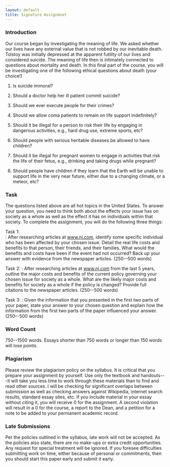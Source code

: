 ```yaml
---
layout: default
title: Signature Assignmnet
---
```



### Introduction 

Our course began by investigating the meaning of life. We asked whether our lives have any external value that is not robbed by our inevitable death. Tolstoy was initially depressed at the apparent futility of our lives and considered suicide. The meaning of life then is intimately connected to questions about mortality and death. In this final part of the course, you will be investigating one of the following ethical questions about death (your choice!)

1.  Is suicide immoral? 

2.  Should a doctor help her ill patient commit suicide?

3.  Should we ever execute people for their crimes?

4.  Should we allow coma patients to remain on life support indefinitely? 

5.  Should it be illegal for a person to risk their life by engaging in dangerous activities, e.g., hard drug use, extreme sports, etc? 

6.  Should people with serious heritable diseases be allowed to have children?

7.  Should it be illegal for pregnant women to engage in activities that risk the life of their fetus, e.g., drinking and taking drugs while pregnant? 

8. Should people have children if they learn that the Earth will be unable to support life in the very near future, either due to a changing climate, or a meteor, etc? 


### Task 
The questions listed above are all hot topics in the United States. To answer your question, you need to think both about the effects your issue has on society as a whole as well as the effect it has on individuals within that society. To complete the assignment, you will do the following three things: 

Task 1:  
: After researching articles at www.nj.com, identify some specific individual who has been affected by your chosen issue. Detail the real life costs and benefits to that person, their friends, and their families. What would the benefits and costs have been if the event had not occurred? Back up your answer with evidence from the newspaper articles. (250-–500 words)

Task 2:
: After researching articles at www.nj.com from the last 5 years, outline the major costs and benefits of the current policy governing your chosen issue for society as a whole. What are the likely major costs and benefits for society as a whole if the  policy is changed? Provide full citations to the newspaper articles. (250–-500 words)

Task 3:
: Given the information that you presented in the first two parts of your paper, state your answer to your chosen question and explain how the information from the first two parts of the paper influenced your answer. (250–-500 words)



### Word Count
750--1500 words. Essays shorter than 750 words or longer than 150 words will lose points. 



### Plagiarism

Please review the plagiarism policy on the syllabus. It is critical that you prepare your assignment by yourself. Use only the textbook and handouts---it will take you less time to work through these materials than to find and read other sources. I will be checking for significant overlaps between submission as well as checking answers against Wikipedia, internet search results, standard essay sites, etc. If you include material in your essay without citing it, you will receive 0 for the assignment. A second violation will result in a 0 for the course, a report to the Dean, and a petition for a note to be added to your permanent academic record. 



### Late Submissions

Per the policies outlined in the syllabus, late work will not be accepted. As the policies also state, there are no make-ups or extra credit opportunities. Any request for special treatment will be ignored. If you foresee difficulties submitting work on time, either because of personal or commitments, then you should start this paper early and submit it early. 



